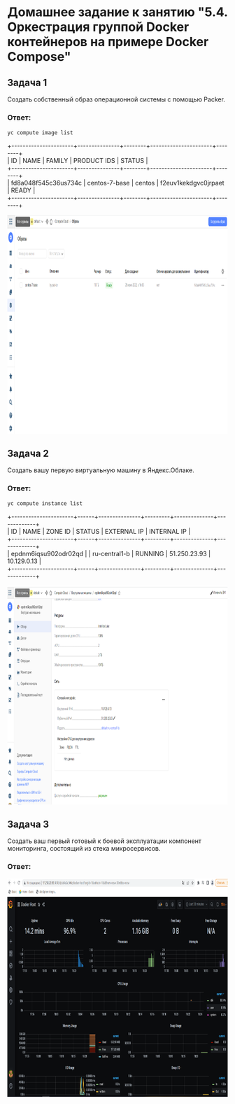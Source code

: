 # Домашнее задание к занятию "5.4. Оркестрация группой Docker контейнеров на примере Docker Compose"


## Задача 1

Создать собственный образ операционной системы с помощью Packer.

### Ответ:  
```
yc compute image list
```  
+----------------------+---------------+--------+----------------------+--------+  
|          ID          |     NAME      | FAMILY |     PRODUCT IDS      | STATUS |  
+----------------------+---------------+--------+----------------------+--------+  
| fd8a048f545c36us734c | centos-7-base | centos | f2euv1kekdgvc0jrpaet | READY  |  
+----------------------+---------------+--------+----------------------+--------+  
  
<p align="center">
  <img width="800" height="500" src="./assets/1.png">
</p>

## Задача 2

Создать вашу первую виртуальную машину в Яндекс.Облаке.


### Ответ:  
```
yc compute instance list
```
+----------------------+------+---------------+---------+--------------+-------------+  
|          ID          | NAME |    ZONE ID    | STATUS  | EXTERNAL IP  | INTERNAL IP |  
+----------------------+------+---------------+---------+--------------+-------------+  
| epdnm6iqsu902odr02qd |      | ru-central1-b | RUNNING | 51.250.23.93 | 10.129.0.13 |  
+----------------------+------+---------------+---------+--------------+-------------+  

<p align="center">
  <img width="800" height="500" src="./assets/4.png">
</p>

## Задача 3

Создать ваш первый готовый к боевой эксплуатации компонент мониторинга, состоящий из стека микросервисов.

### Ответ:  
<p align="center">
  <img width="800" height="500" src="./assets/3.png">
</p>

